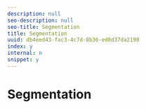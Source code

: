 ```yaml
---
description: null
seo-description: null
seo-title: Segmentation
title: Segmentation
uuid: db4eed43-fac3-4c7d-8b36-ed8d37da2190
index: y
internal: n
snippet: y
---
```


# Segmentation

